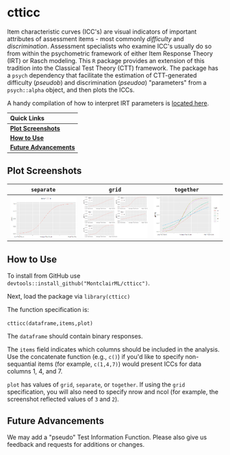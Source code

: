 # ctticc

Item characteristic curves (ICC's) are visual indicators of important attributes of assessment items - most commonly *difficulty* and *discrimination*. Assessment specialists who examine ICC's usually do so from within the psychometric framework of either Item Response Theory (IRT) or Rasch modeling. This `R` package provides an extension of this tradition into the Classical Test Theory (CTT) framework. The package has a `psych` dependency that facilitate the estimation of CTT-generated difficulty (_pseudob_) and discrimination (_pseudoa_) "parameters" from a `psych::alpha` object, and then plots the ICCs. 

A handy compilation of how to interpret IRT parameters is [located here](https://wnarifin.github.io/simpler/irt_2PL.html).

|   Quick Links  |
|:-------|
| [**Plot Screenshots**](https://github.com/MontclairML/ctticc#Plot-Screenshots) |
| [**How to Use**](https://github.com/MontclairML/ctticc#How-to-use) |
| [**Future Advancements**](https://github.com/MontclairML/ctticc#Future-advancements) |


## Plot Screenshots

| `separate` | `grid` | `together` |
|:---------------:|:---------------------:|:---------------------:|
|![](separate.png) | ![](grid.png) | ![](together.png) 

## How to Use

To install from GitHub use `devtools::install_github("MontclairML/ctticc")`. 

Next, load the package via `library(ctticc)`

The function specification is:

`ctticc(dataframe,items,plot)`

The `dataframe` should contain binary responses.

The `items` field indicates which columns should be included in the analysis. Use the concatenate function (e.g., `c()`) if you'd like to specify non-sequantial items (for example, `c(1,4,7)`) would present ICCs for data columns 1, 4, and 7.

`plot` has values of `grid`, `separate`, or `together`. If using the `grid` specification, you will also need to specify nrow and ncol (for example, the screenshot reflected values of `3` and `2`).

## Future Advancements

We may add a "pseudo" Test Information Function. Please also give us  feedback and requests for additions or changes.
